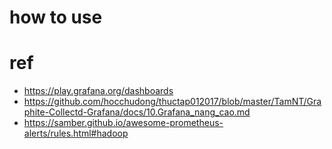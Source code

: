 # how to use


# ref
- https://play.grafana.org/dashboards
- https://github.com/hocchudong/thuctap012017/blob/master/TamNT/Graphite-Collectd-Grafana/docs/10.Grafana_nang_cao.md
- https://samber.github.io/awesome-prometheus-alerts/rules.html#hadoop